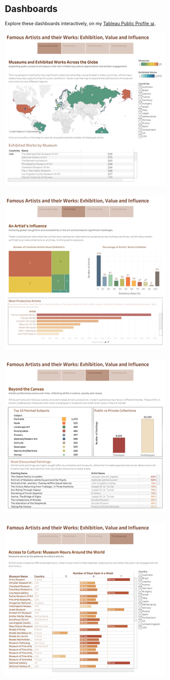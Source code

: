 # Dashboards
Explore these dashboards interactively, on my [Tableau Public Profile 📊](https://public.tableau.com/views/FamousArtistsandtheirWorks/Art?:language=en-GB&:sid=&:redirect=auth&:display_count=n&:origin=viz_share_link).

![](Dashboards/Story%201.png)
## 
![](Dashboards/Story%202.png)
##
![](Dashboards/Story%203.png)
##
![](Dashboards/Story%204.png)
